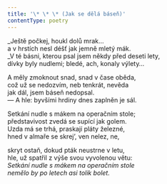 ```yaml
---
title: '\* \* \* (Jak se dělá báseň)'
contentType: poetry
---
```


<section>

_Ještě počkej, houkl dolů mrak…  
a v hrstích nesl déšť jak jemně mletý mák.  
_V té básni, kterou psal jsem někdy před deseti lety,  
dívky byly nudlemi; bledé, ach, konaly výlety…

A měly zmoknout snad, snad v čase oběda,  
což už se nedozvím, neb tenkrát, nevěda  
jak dál, jsem báseň nedopsal.  
— A hle: byvšími hrdiny dnes zaplněn je sál.

Setkání nudle s mákem na operačním stole;  
představivost zvedá se supící jak golem.  
Uzda má se trhá, praskají pláty železné,  
hned v almaře se skrej’, ven nelez, ne,

skryt ostaň, dokud pták neustrne v letu,  
hle, už spatřil z výše svou vyvolenou větu:  
_Setkání nudle s mákem na operačním stole  
nemělo by po letech asi tolik bolet._

</section>
